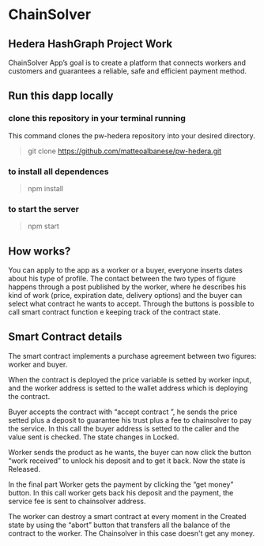 # ChainSolver
## Hedera HashGraph Project Work 
ChainSolver App’s goal is to create a platform that connects workers and customers and guarantees a reliable, safe and efficient  payment method.


## Run this dapp locally
### clone this repository in your terminal running
This command clones the pw-hedera repository into your desired directory.
> git clone https://github.com/matteoalbanese/pw-hedera.git
 
 
### to install all dependences
> npm install 

### to start the server
> npm start


## How works?
You can apply to the app as a worker or a buyer, everyone inserts dates about his type of profile. The contact between the two types of figure happens through a post published by the worker, where he describes his kind of work (price, expiration date, delivery options) and the buyer can select what contract he wants to accept. 
Through the buttons is possible to call smart contract function e keeping track of the contract state. 



## Smart Contract details
The smart contract implements a purchase agreement between two figures: worker and buyer. 

When the contract is deployed the price variable is setted by worker input, and the worker address is setted to the wallet address which is deploying the contract. 

Buyer accepts the contract with “accept contract ”, he sends the price setted plus a deposit to guarantee his trust plus a fee to chainsolver to pay the service. In this call the buyer address is setted to the caller and the value sent is checked. The state changes in Locked. 

Worker sends the product as he wants, the buyer can now click the button “work received” to unlock his deposit and to get it back. Now the state is Released. 

In the final part Worker gets the payment by clicking the “get money” button. In this call worker gets back his deposit and the payment, the service fee is sent to chainsolver address.

The worker can destroy a smart contract at every moment in the Created state by using the “abort” button that transfers all the balance of the contract to the worker. The Chainsolver in this case doesn't get any money. 

